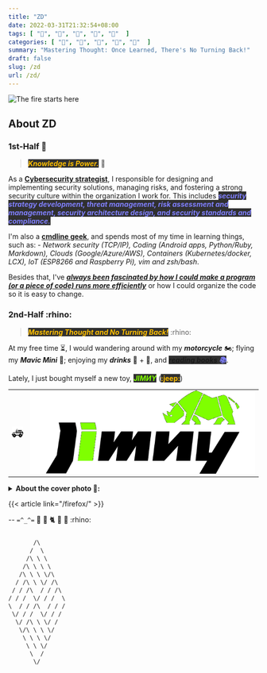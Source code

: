 ```yaml
---
title: "ZD"
date: 2022-03-31T21:32:54+08:00
tags: [ "🐛", "🐜", "🐞", "🐝", "🦊"  ]
categories: [ "🐛", "🐜", "🐞", "🐝", "🦊"  ]
summary: "Mastering Thought: Once Learned, There's No Turning Back!"
draft: false
slug: /zd
url: /zd/
---
```


![The fire starts here](/img/proton-bkg.png)

## About ZD

### 1st-Half :t-rex:

> <i><b><mark style="color:#FFBF00;background:#303030">Knowledge is Power.</mark></b></i> :t-rex:

As a **[Cybersecurity strategist](/mindset/)**, I responsible for designing and implementing security solutions, managing risks, and fostering a strong security culture within the organization I work for. 
This includes <i><b><mark style="color:#8080FF;background:#303030">security strategy development, threat management, risk assessment and management, security architecture design, and security standards and compliance.</mark></b></i>

I'm also a **[cmdline geek](/tags/cli/)**, and spends most of my time in learning things, such as: - *Network security (TCP/IP), Coding (Android apps, Python/Ruby, Markdown), Clouds (Google/Azure/AWS), Containers (Kubernetes/docker, LCX), IoT (ESP8266 and Raspberry Pi), vim and zsh/bash*.

Besides that, I've ***[always been fascinated by how I could make a program (or a piece of code) runs more efficiently](/tags/async/)*** or how I could organize the code so it is easy to change.

### 2nd-Half :rhino:

> <i><b><mark style="color:#FFBF00;background:#303030">Mastering Thought and No Turning Back!</mark></b></i> :rhino:

At my free time ⏳, I would wandering around with my ***motorcycle*** 🏍️; flying my ***Mavic Mini*** 🚁; enjoying my ***drinks*** 🍷 + 🍻, and <i><b><mark style="color:#8080FF;background:#303030">[reading books](https://myseq.github.io/reading/) 📚</mark></b></i>.

Lately, I just bought myself a new toy, <i><b><mark style="color:#7fff00;background:#303030">JIMИY</mark></b></i> (<b><mark style="color:#FFBF00;background:#303030">:jeep:</mark></b>) 

| | |
| :-: | :-: |
| ![JIMИY](/images/jeep.gif) | ![Jimny](/images/jimny.png) | 

<details>
<summary><b>About the cover photo 🦊:</b></summary>
<small>
  <ul> 🦊 <i>If you don't see the cover photo above, it is because you are not using 🦊 <a href="/firefox">Firefox</a> browser.</i></ul>
</small>
</details>

{{< article link="/firefox/" >}}

--
`=^_^=`
🦊
🦖
:cat2:
:tiger2:
🦏
:rhino:

<!-- 
 myseq:
 zd
 xx
 pfs
 2600
 bezard
 reptonrd
 jimny
 
-->

### 

           /\
          /  \
         /\ \ \
        /\ \ \ \
       /\ \ \ \/\
      / /\ \ \/ /\
     / / /\  / / /\
    / / /  \/ / /  \
    \  / / /\  / / /
     \/ / /  \/ / /
      \/ /\ \ \/ /
       \/\ \ \ \/
        \ \ \ \/
         \ \ \/
          \  /
           \/


<!-- Courage, Brevity, Focus, Simplicity --> 

